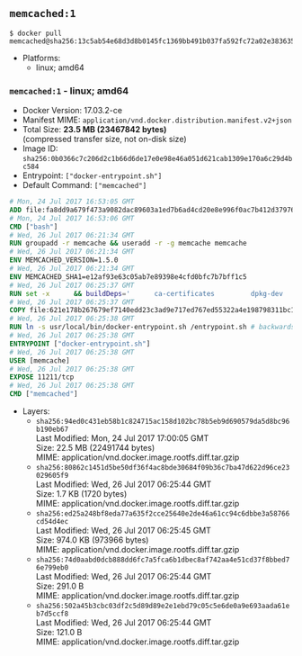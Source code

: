 ## `memcached:1`

```console
$ docker pull memcached@sha256:13c5ab54e68d3d8b0145fc1369bb491b037fa592fc72a02e3836351c683e53bc
```

-	Platforms:
	-	linux; amd64

### `memcached:1` - linux; amd64

-	Docker Version: 17.03.2-ce
-	Manifest MIME: `application/vnd.docker.distribution.manifest.v2+json`
-	Total Size: **23.5 MB (23467842 bytes)**  
	(compressed transfer size, not on-disk size)
-	Image ID: `sha256:0b0366c7c206d2c1b66d6de17e0e98e46a051d621cab1309e170a6c29d4bc584`
-	Entrypoint: `["docker-entrypoint.sh"]`
-	Default Command: `["memcached"]`

```dockerfile
# Mon, 24 Jul 2017 16:53:05 GMT
ADD file:fa8dd9a679f473a9082dac89603a1ed7b6ad4cd20e8e996f0ac7b412d379761e in / 
# Mon, 24 Jul 2017 16:53:06 GMT
CMD ["bash"]
# Wed, 26 Jul 2017 06:21:34 GMT
RUN groupadd -r memcache && useradd -r -g memcache memcache
# Wed, 26 Jul 2017 06:21:34 GMT
ENV MEMCACHED_VERSION=1.5.0
# Wed, 26 Jul 2017 06:21:34 GMT
ENV MEMCACHED_SHA1=e12af93e63c05ab7e89398e4cfd0bfc7b7bff1c5
# Wed, 26 Jul 2017 06:25:37 GMT
RUN set -x 		&& buildDeps=' 		ca-certificates 		dpkg-dev 		gcc 		libc6-dev 		libevent-dev 		libsasl2-dev 		make 		perl 		wget 	' 	&& apt-get update && apt-get install -y $buildDeps --no-install-recommends 	&& rm -rf /var/lib/apt/lists/* 		&& wget -O memcached.tar.gz "https://memcached.org/files/memcached-$MEMCACHED_VERSION.tar.gz" 	&& echo "$MEMCACHED_SHA1  memcached.tar.gz" | sha1sum -c - 	&& mkdir -p /usr/src/memcached 	&& tar -xzf memcached.tar.gz -C /usr/src/memcached --strip-components=1 	&& rm memcached.tar.gz 		&& cd /usr/src/memcached 		&& ./configure 		--build="$(dpkg-architecture --query DEB_BUILD_GNU_TYPE)" 		--enable-sasl 	&& make -j "$(nproc)" 		&& make test 	&& make install 		&& cd / && rm -rf /usr/src/memcached 		&& apt-mark manual 		libevent-2.0-5 		libsasl2-2 	&& apt-get purge -y --auto-remove $buildDeps 		&& memcached -V
# Wed, 26 Jul 2017 06:25:37 GMT
COPY file:621e178b267679ef7140edd23c3ad9e717ed767ed55322a4e198798311bc1d36 in /usr/local/bin/ 
# Wed, 26 Jul 2017 06:25:38 GMT
RUN ln -s usr/local/bin/docker-entrypoint.sh /entrypoint.sh # backwards compat
# Wed, 26 Jul 2017 06:25:38 GMT
ENTRYPOINT ["docker-entrypoint.sh"]
# Wed, 26 Jul 2017 06:25:38 GMT
USER [memcache]
# Wed, 26 Jul 2017 06:25:38 GMT
EXPOSE 11211/tcp
# Wed, 26 Jul 2017 06:25:38 GMT
CMD ["memcached"]
```

-	Layers:
	-	`sha256:94ed0c431eb58b1c824715ac158d102bc78b5eb9d690579da5d8bc96b190eb67`  
		Last Modified: Mon, 24 Jul 2017 17:00:05 GMT  
		Size: 22.5 MB (22491744 bytes)  
		MIME: application/vnd.docker.image.rootfs.diff.tar.gzip
	-	`sha256:80862c1451d5be50df36f4ac8bde30684f09b36c7ba47d622d96ce23029605f9`  
		Last Modified: Wed, 26 Jul 2017 06:25:44 GMT  
		Size: 1.7 KB (1720 bytes)  
		MIME: application/vnd.docker.image.rootfs.diff.tar.gzip
	-	`sha256:ed25a248bf8eda77a635f2cce25640e2de46a61cc94c6dbbe3a58766cd54d4ec`  
		Last Modified: Wed, 26 Jul 2017 06:25:45 GMT  
		Size: 974.0 KB (973966 bytes)  
		MIME: application/vnd.docker.image.rootfs.diff.tar.gzip
	-	`sha256:74d0aabd0dcb888dd6fc7a5fca6b1dbec8af742aa4e51cd37f8bbed76e799eb0`  
		Last Modified: Wed, 26 Jul 2017 06:25:44 GMT  
		Size: 291.0 B  
		MIME: application/vnd.docker.image.rootfs.diff.tar.gzip
	-	`sha256:502a45b3cbc03df2c5d89d89e2e1ebd79c05c5e6de0a9e693aada61eb7d5ccf8`  
		Last Modified: Wed, 26 Jul 2017 06:25:44 GMT  
		Size: 121.0 B  
		MIME: application/vnd.docker.image.rootfs.diff.tar.gzip
